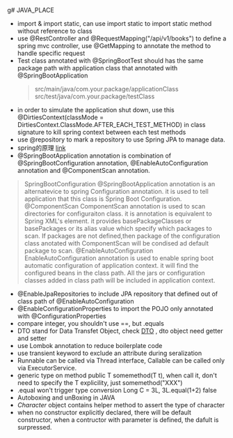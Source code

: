 g# JAVA_PLACE

- import & import static, can use import static to import static method without reference to class
- use @RestController and @RequestMapping("/api/v1/books") to define a spring mvc controller, use @GetMapping to annotate the method to handle specific request
- Test class annotated with @SpringBootTest should has the same package path with application class that annotated with @SpringBootApplication
  > src/main/java/com.your.package/applicationClass   src/test/java/com.your.package/testClass
- in order to simulate the application shut down, use this @DirtiesContext(classMode = DirtiesContext.ClassMode.AFTER_EACH_TEST_METHOD) in class signature to kill spring context between each test methods
- use @repository to mark a repository to use Spring JPA to manage data.
- spring的原理 [link](https://github.wdf.sap.corp/d022051/SpringTutorial/wiki/SpringContext)
- @SpringBootApplication annotation is combination of @SpringBootConfiguration annotation, @EnableAutoConfiguration annotation and @ComponentScan annotation.
  
> SpringBootConfiguration
@SpringBootApplication annotation is an alternatevice to spring Configuration annotation. it is used to tell application that this class is Spring Boot Configuration.
@ComponentScan
ComponentScan annotation is used to scan directories for configuraiton class. it is annotation is equivalent to Spring XML's element. it provides basePackageClasses or basePackages or its alias value which specify which packages to scan. If packages are not defined,then package of the configuration class anotated with ComponentScan will be condised ad default package to scan.
@EnableAutoConfiguration
EnableAutoConfiguration annotation is used to enable spring boot automatic configuration of application context. it will find the configured beans in the class path. All the jars or configuration classes added in class path will be included in application context.

- @EnableJpaRepositories to include JPA repository that defined out of class path of @EnableAutoConfiguration
- @EnableConfigurationProperties to import the POJO only annotated with @ConfigurationProperties
- compare integer, you shouldn't use ==, but .equals
- DTO stand for Data Transfet Object, check [DTO](https://martinfowler.com/eaaCatalog/dataTransferObject.html) , dto object need getter and setter
- use Lombok annotation to reduce boilerplate code
- use transient keyword to exclude an attribute during seralization
- Runnable can be called via Thread interface, Callable can be called only via ExecutorService.
- generic type on method   public <T> T somemethod(T t), when call it, don't need to specify the T explicility, just somemethod("XXX")
- .equal won't trigger type conversion Long C = 3L, 3L.equal(1+2) false
- Autoboxing and unBoxing in JAVA
- _Character_ object contains helper method to assert the type of character
- when no constructor explicitly declared, there will be default constructor, when a contructor with parameter is defined, the dafult is surpressed.
